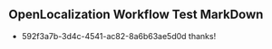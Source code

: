 ## OpenLocalization Workflow Test MarkDown
* 592f3a7b-3d4c-4541-ac82-8a6b63ae5d0d thanks!

<!--HONumber=Jul16_HO3-->


